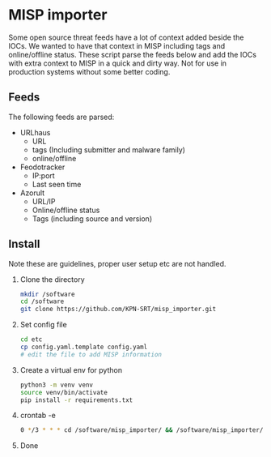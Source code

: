 # MISP importer

Some open source threat feeds have a lot of context added beside the IOCs. We wanted to have that context in MISP including tags and online/offline status. These script parse the feeds below and add the IOCs with extra context to MISP in a quick and dirty way. Not for use in production systems without some better coding.

## Feeds

The following feeds are parsed:

- URLhaus
  - URL
  - tags (Including submitter and malware family)
  - online/offline
- Feodotracker
  - IP:port
  - Last seen time
- Azorult
  - URL/IP
  - Online/offline status
  - Tags (including source and version)

## Install

Note these are guidelines, proper user setup etc are not handled.

1. Clone the directory

    ``` bash
    mkdir /software
    cd /software
    git clone https://github.com/KPN-SRT/misp_importer.git
    ```

2. Set config file

    ``` bash
    cd etc
    cp config.yaml.template config.yaml
    # edit the file to add MISP information
    ```

3. Create a virtual env for python

    ``` bash
    python3 -m venv venv
    source venv/bin/activate
    pip install -r requirements.txt
    ```

4. crontab -e

    ``` bash
    0 */3 * * * cd /software/misp_importer/ && /software/misp_importer/venv/bin/python3 /software/misp_importer/main.py
    ```

5. Done
